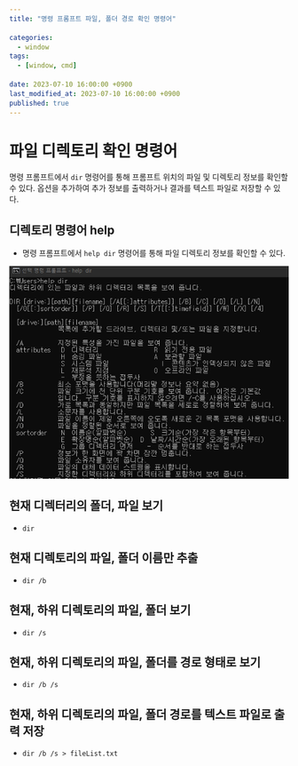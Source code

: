 ```yaml
---
title: "명령 프롬프트 파일, 폴더 경로 확인 명령어"

categories:
  - window
tags:
  - [window, cmd]

date: 2023-07-10 16:00:00 +0900
last_modified_at: 2023-07-10 16:00:00 +0900
published: true
---
```

# 파일 디렉토리 확인 명령어
명령 프롬프트에서 `dir` 명령어를 통해 프롬프트 위치의 파일 및 디렉토리 정보를 확인할 수 있다.
옵션을 추가하여 추가 정보를 출력하거나 결과를 텍스트 파일로 저장할 수 있다.

## 디렉토리 명령어 help 
* 명령 프롬프트에서 `help dir` 명령어를 통해 파일 디렉토리 정보를 확인할 수 있다.

![CMD Dir](/assets/images/post/programming/cmd-help-dir.PNG)

## 현재 디렉터리의 폴더, 파일 보기
* `dir`

## 현재 디렉토리의 파일, 폴더 이름만 추출
* `dir /b`

## 현재, 하위 디렉토리의 파일, 폴더 보기
* `dir /s`

## 현재, 하위 디렉토리의 파일, 폴더를 경로 형태로 보기
* `dir /b /s`

## 현재, 하위 디렉토리의 파일, 폴더 경로를 텍스트 파일로 출력 저장
* `dir /b /s > fileList.txt`